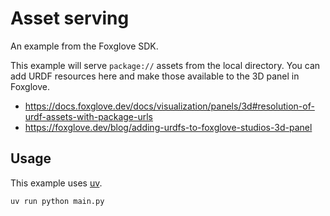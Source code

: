 # Asset serving

An example from the Foxglove SDK.

This example will serve `package://` assets from the local directory. You can add URDF resources here and
make those available to the 3D panel in Foxglove.

- https://docs.foxglove.dev/docs/visualization/panels/3d#resolution-of-urdf-assets-with-package-urls
- https://foxglove.dev/blog/adding-urdfs-to-foxglove-studios-3d-panel

## Usage

This example uses [uv](https://docs.astral.sh/uv/).

```bash
uv run python main.py
```
